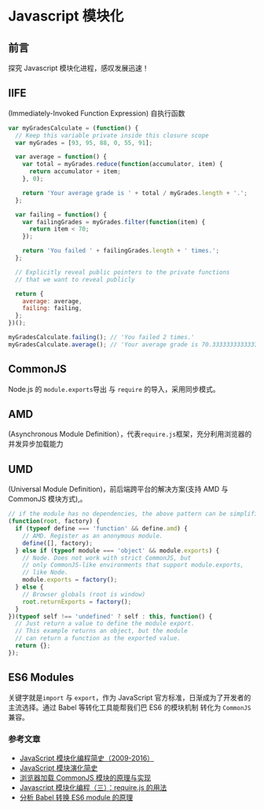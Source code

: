 # Javascript 模块化

## 前言

探究 Javascript 模块化进程，感叹发展迅速！

## IIFE

(Immediately-Invoked Function Expression) 自执行函数

```js
var myGradesCalculate = (function() {
  // Keep this variable private inside this closure scope
  var myGrades = [93, 95, 88, 0, 55, 91];

  var average = function() {
    var total = myGrades.reduce(function(accumulator, item) {
      return accumulator + item;
    }, 0);

    return 'Your average grade is ' + total / myGrades.length + '.';
  };

  var failing = function() {
    var failingGrades = myGrades.filter(function(item) {
      return item < 70;
    });

    return 'You failed ' + failingGrades.length + ' times.';
  };

  // Explicitly reveal public pointers to the private functions
  // that we want to reveal publicly

  return {
    average: average,
    failing: failing,
  };
})();

myGradesCalculate.failing(); // 'You failed 2 times.'
myGradesCalculate.average(); // 'Your average grade is 70.33333333333333.'
```

## CommonJS

Node.js 的 `module.exports`导出 与 `require` 的导入，采用同步模式。

## AMD

(Asynchronous Module Definition），代表`require.js`框架，充分利用浏览器的并发异步加载能力

## UMD

(Universal Module Definition)，前后端跨平台的解决方案(支持 AMD 与 CommonJS 模块方式),。

```js
// if the module has no dependencies, the above pattern can be simplified to
(function(root, factory) {
  if (typeof define === 'function' && define.amd) {
    // AMD. Register as an anonymous module.
    define([], factory);
  } else if (typeof module === 'object' && module.exports) {
    // Node. Does not work with strict CommonJS, but
    // only CommonJS-like environments that support module.exports,
    // like Node.
    module.exports = factory();
  } else {
    // Browser globals (root is window)
    root.returnExports = factory();
  }
})(typeof self !== 'undefined' ? self : this, function() {
  // Just return a value to define the module export.
  // This example returns an object, but the module
  // can return a function as the exported value.
  return {};
});
```

## ES6 Modules

关键字就是`import` 与 `export`，作为 JavaScript 官方标准，日渐成为了开发者的主流选择。通过 Babel 等转化工具能帮我们巴 ES6 的模块机制 转化为 `CommonJS` 兼容。

### 参考文章

- [JavaScript 模块化编程简史（2009-2016）](https://yuguo.us/weblog/javascript-module-development-history/)
- [JavaScript 模块演化简史](https://zhuanlan.zhihu.com/p/26231889)
- [浏览器加载 CommonJS 模块的原理与实现](http://www.ruanyifeng.com/blog/2015/05/commonjs-in-browser.html)
- [Javascript 模块化编程（三）：require.js 的用法](http://www.ruanyifeng.com/blog/2012/11/require_js.html)
- [分析 Babel 转换 ES6 module 的原理](https://juejin.im/entry/5af3a3f6518825670d731cea)

